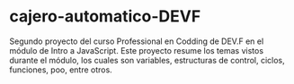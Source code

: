 # cajero-automatico-DEVF
Segundo proyecto del curso Professional en Codding de DEV.F en el módulo de Intro a JavaScript.
Este proyecto resume los temas vistos durante el módulo, los cuales son variables, estructuras de control, ciclos, funciones, poo, entre otros.
